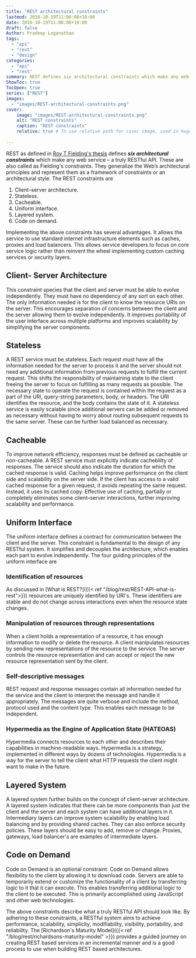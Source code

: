```yaml
---
title: "REST architectural constraints"
lastmod: 2016-10-19T11:00:08+10:00
date: 2016-10-19T11:00:08+10:00
draft: false
Author: Pradeep Loganathan
tags: 
  - "api"
  - "rest"
  - "design"
categories: 
  - "api"
  - "rest"
summary: REST defines six architectural constraints which make any web service – a truly RESTful API. These are also called as Fielding's constraints. They generalize the Web’s architectural principles and represent them as a framework of constraints or an architectural style.
ShowToc: true
TocOpen: true
series: ["REST"]
images:
  - "images/REST-architectural-constraints.png"
cover:
    image: "images/REST-architectural-constraints.png"
    alt: "REST constraints"
    caption: "REST constraints"
    relative: true # To use relative path for cover image, used in hugo Page-bundles
 
---
```


REST as defined in [Roy T Fielding's thesis](http://www.ics.uci.edu/~fielding/pubs/dissertation/top.htm) defines **_six architectural constraints_** which make any web service – a truly RESTful API. These are also called as Fielding's constraints. They generalize the Web’s architectural principles and represent them as a framework of constraints or an architectural style. The REST constraints are

1. Client–server architecture.
2. Stateless.
3. Cacheable.
4. Uniform interface.
5. Layered system.
6. Code on demand.

Implementing the above constraints has several advantages. It allows the service to use standard internet infrastructure elements such as caches, proxies and load balancers. This allows service developers to focus on core service logic rather than reinvent the wheel implementing custom caching services or security layers.

## Client- Server Architecture

This constraint species that the client and server must be able to evolve independently. They must have no dependency of any sort on each other. The only information needed is for the client to know the resource URIs on the server. This encourages separation of concerns between the client and the server allowing them to evolve independently. It improves portability of the user interface across multiple platforms and improves scalability by simplifying the server components.

## Stateless

A REST service must be stateless. Each request must have all the information needed for the server to process it and the server should not need any additional information from previous requests to fulfill the current request. This shifts the responsibility of maintaining state to the client freeing the server to focus on fulfilling as many requests as possible. The necessary state to operate the request is contained within the request as a part of the URI, query-string parameters, body, or headers. The URI identifies the resource, and the body contains the state of it. A stateless service is easily scalable since additional servers can be added or removed as necessary without having to worry about routing subsequent requests to the same server. These can be further load balanced as necessary. 

## Cacheable

To improve network efficiency, responses must be defined as cacheable or non-cacheable. A REST service must explicitly indicate cacheblilty of responses. The service should also indicate the duration for which the cached response is valid. Caching helps improve performance on the client side and scalability on the server side. If the client has access to a valid cached response for a given request, it avoids repeating the same request. Instead, it uses its cached copy. Effective use of caching, partially or completely eliminates some client–server interactions, further improving scalability and performance.

## Uniform Interface

The uniform interface defines a contract for communication between the client and the server. This constraint is fundamental to the design of any RESTful system. It simplifies and decouples the architecture, which enables each part to evolve independently. The four guiding principles of the uniform interface are

### Identification of resources

As discussed in [What is REST?]({{< ref "/blog/rest/REST-API-what-is-rest">}}) resources are uniquely identified by URI's. These identifiers are stable and do not change across interactions even when the resource state changes.

### Manipulation of resources through representations

When a client holds a representation of a resource, it has enough information to modify or delete the resource. A client manipulates resources by sending new representations of the resource to the service. The server controls the resource representation and can accept or reject the  new resource representation sent by the client.

### Self-descriptive messages

REST request and response messages contain all information needed for the service and the client to interpret the message and handle it appropriately. The messages are quite verbose and include the method, protocol used and the content type. This enables each message to be independent.

### Hypermedia as the Engine of Application State (HATEOAS)

Hypermedia connects resources to each other and describes their capabilities in machine-readable ways. Hypermedia is a strategy, implemented in different ways by dozens of technologies. Hypermedia is a way for the server to tell the client what HTTP requests the client might want to make in the future.

## Layered System

A layered system further builds on the concept of client-server architecture. A layered system indicates that there can be more components than just the client and the server and each system can have additional layers in it. Intermediary layers can improve system scalability by enabling load balancing and by providing shared caches. They can also enforce security policies. These layers should be easy to add, remove or change. Proxies, gateways, load balancer's are examples of intermediate layers.

## Code on Demand

Code on Demand is an optional constraint. Code on Demand allows flexibility to the client by allowing it to download code. Servers are able to temporarily extend or customize the functionality of a client by transferring logic to it that it can execute. This enables transferring additional logic to the client to be executed. This is primarily accomplished using JavaScript and other web technologies.

The above constraints describe what a truly RESTful API should look like. By adhering to these constraints, a RESTful system aims to achieve performance, scalability, simplicity, modifiability, visibility, portability, and reliability. The [Richardson's Maturity Model]({{< ref "/blog/rest/richardsons-maturity-model" >}}) provides a guided journey on creating REST based services in an incremental manner and is a good process to use when building REST based architectures.
